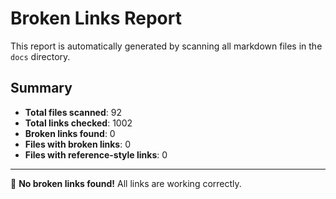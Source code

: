 # Broken Links Report

This report is automatically generated by scanning all markdown files in the `docs` directory.

## Summary

- **Total files scanned**: 92
- **Total links checked**: 1002
- **Broken links found**: 0
- **Files with broken links**: 0
- **Files with reference-style links**: 0

---

🎉 **No broken links found!** All links are working correctly.
